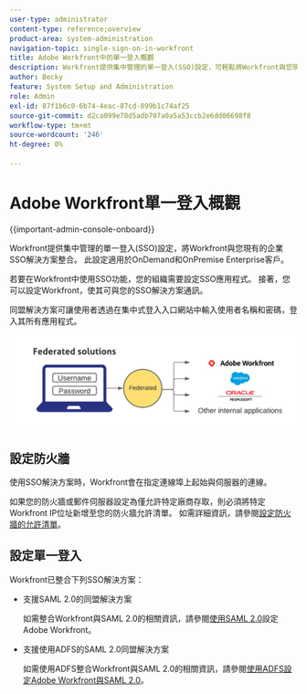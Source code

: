 ```yaml
---
user-type: administrator
content-type: reference;overview
product-area: system-administration
navigation-topic: single-sign-on-in-workfront
title: Adobe Workfront中的單一登入概觀
description: Workfront提供集中管理的單一登入(SSO)設定，可輕鬆將Workfront與您現有的企業SSO解決方案整合。 此設定易於設定和管理，適用於OnDemand和OnPremise Enterprise客戶。
author: Becky
feature: System Setup and Administration
role: Admin
exl-id: 87f1b6c0-6b74-4eac-87cd-899b1c74af25
source-git-commit: d2ca099e78d5adb707a0a5a53ccb2e6dd06698f8
workflow-type: tm+mt
source-wordcount: '246'
ht-degree: 0%

---
```


# Adobe Workfront單一登入概觀

<!--Audited: 12/2023-->

{{important-admin-console-onboard}}


Workfront提供集中管理的單一登入(SSO)設定，將Workfront與您現有的企業SSO解決方案整合。 此設定適用於OnDemand和OnPremise Enterprise客戶。

若要在Workfront中使用SSO功能，您的組織需要設定SSO應用程式。 接著，您可以設定Workfront，使其可與您的SSO解決方案通訊。

同盟解決方案可讓使用者透過在集中式登入入口網站中輸入使用者名稱和密碼，登入其所有應用程式。

![SSO同盟](assets/overview-sso-wf-fed-only.png)


## 設定防火牆

使用SSO解決方案時，Workfront會在指定連線埠上起始與伺服器的連線。

如果您的防火牆或郵件伺服器設定為僅允許特定廠商存取，則必須將特定Workfront IP位址新增至您的防火牆允許清單。 如需詳細資訊，請參閱[設定防火牆的允許清單](../../../administration-and-setup/get-started-wf-administration/configure-your-firewall.md)。

## 設定單一登入

Workfront已整合下列SSO解決方案：

* 支援SAML 2.0的同盟解決方案

  如需整合Workfront與SAML 2.0的相關資訊，請參閱[使用SAML 2.0](../../../administration-and-setup/add-users/single-sign-on/configure-workfront-saml-2.md)設定Adobe Workfront。

* 支援使用ADFS的SAML 2.0同盟解決方案

  如需使用ADFS整合Workfront與SAML 2.0的相關資訊，請參閱[使用ADFS設定Adobe Workfront與SAML 2.0](../../../administration-and-setup/add-users/single-sign-on/configure-workfront-saml-2-adfs.md)。

